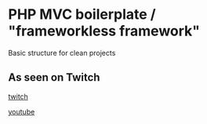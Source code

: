 # PHP MVC boilerplate / "frameworkless framework"

Basic structure for clean projects


## As seen on Twitch

[twitch](https://twitch.com/neoan)

[youtube](https://www.youtube.com/channel/UCP850LSAISLV-oZllf0DkbA)